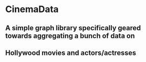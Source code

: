 # CinemaData

## A simple graph library specifically geared towards aggregating a bunch of data on 
## Hollywood movies and actors/actresses